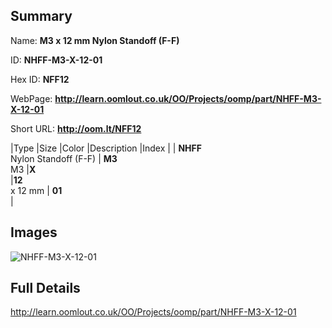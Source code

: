 

## Summary
 
Name: __M3 x 12 mm Nylon Standoff (F-F)__

ID: __NHFF-M3-X-12-01__

Hex ID: __NFF12__

WebPage: __http://learn.oomlout.co.uk/OO/Projects/oomp/part/NHFF-M3-X-12-01__

Short URL: __http://oom.lt/NFF12__


|Type   |Size   |Color   |Description   |Index   |
| __NHFF__ <br>Nylon Standoff (F-F)  | __M3__<br>M3   |__X__<br>    |__12__<br>x 12 mm    | __01__<br>  |


## Images
![NHFF-M3-X-12-01](http://oomlout.com/oomp-gen/parts/NHFF-M3-X-12-01/NHFF-M3-X-12-01_420.jpg)

## Full Details

 http://learn.oomlout.co.uk/OO/Projects/oomp/part/NHFF-M3-X-12-01

